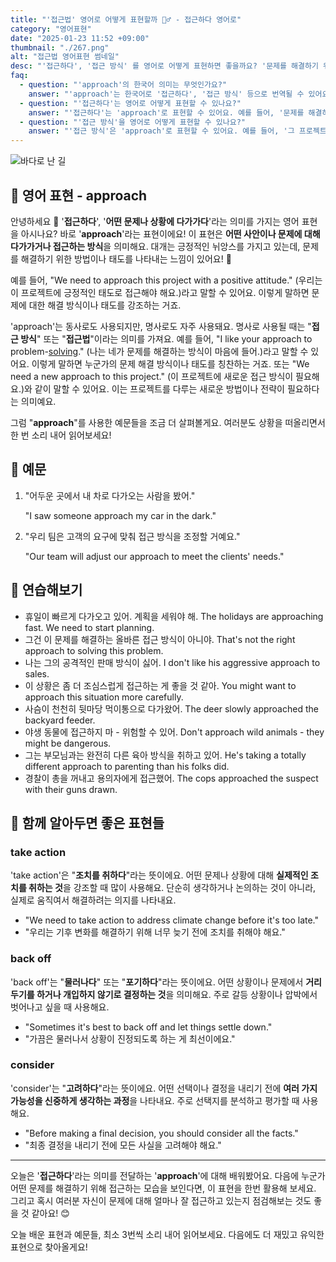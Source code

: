```yaml
---
title: "'접근법' 영어로 어떻게 표현할까 🕵️‍♂️ - 접근하다 영어로"
category: "영어표현"
date: "2025-01-23 11:52 +09:00"
thumbnail: "./267.png"
alt: "접근법 영어표현 썸네일"
desc: "'접근하다', '접근 방식' 를 영어로 어떻게 표현하면 좋을까요? '문제를 해결하기 위해 접근하는 방법이 필요해'는 어떤 식으로 영어로 말할 수 있을까요? '그 프로젝트에 대한 접근 방식이 너무 좋아'와 같은 문장은 어떻게 표현할 수 있을까요? '이 문제를 다루는 데 신중해야 해'는 영어로 어떻게 할 수 있을까요? 이러한 표현들을 영어로 만드는 법을 배워봅시다. 다양한 예문을 통해서 연습하고 본인의 표현으로 만들어 보세요."
faq:
  - question: "'approach'의 한국어 의미는 무엇인가요?"
    answer: "'approach'는 한국어로 '접근하다', '접근 방식' 등으로 번역될 수 있어요."
  - question: "'접근하다'는 영어로 어떻게 표현할 수 있나요?"
    answer: "'접근하다'는 'approach'로 표현할 수 있어요. 예를 들어, '문제를 해결하기 위해 접근하는 방법이 필요해'는 'We need an approach to solve the problem'으로 말할 수 있어요."
  - question: "'접근 방식'을 영어로 어떻게 표현할 수 있나요?"
    answer: "'접근 방식'은 'approach'로 표현할 수 있어요. 예를 들어, '그 프로젝트에 대한 접근 방식이 너무 좋아'는 'I really like your approach to the project'로 말할 수 있어요."
---
```


![바다로 난 길](./267-1.jpg)

## 🌟 영어 표현 - approach

안녕하세요 👋 '**접근하다**', '**어떤 문제나 상황에 다가가다**'라는 의미를 가지는 영어 표현을 아시나요? 바로 '**approach**'라는 표현이에요! 이 표현은 **어떤 사안이나 문제에 대해 다가가거나 접근하는 방식**을 의미해요. 대개는 긍정적인 뉘앙스를 가지고 있는데, 문제를 해결하기 위한 방법이나 태도를 나타내는 느낌이 있어요! 🚀

예를 들어, "We need to approach this project with a positive attitude." (우리는 이 프로젝트에 긍정적인 태도로 접근해야 해요.)라고 말할 수 있어요. 이렇게 말하면 문제에 대한 해결 방식이나 태도를 강조하는 거죠.

'approach'는 동사로도 사용되지만, 명사로도 자주 사용돼요. 명사로 사용될 때는 "**접근 방식**" 또는 "**접근법**"이라는 의미를 가져요. 예를 들어, "I like your approach to problem-[solving](/blog/in-english/455.solve/)." (나는 네가 문제를 해결하는 방식이 마음에 들어.)라고 말할 수 있어요. 이렇게 말하면 누군가의 문제 해결 방식이나 태도를 칭찬하는 거죠. 또는 "We need a new approach to this project." (이 프로젝트에 새로운 접근 방식이 필요해요.)와 같이 말할 수 있어요. 이는 프로젝트를 다루는 새로운 방법이나 전략이 필요하다는 의미예요.

그럼 "**approach**"를 사용한 예문들을 조금 더 살펴볼게요. 여러분도 상황을 떠올리면서 한 번 소리 내어 읽어보세요!

## 📖 예문

1. "어두운 곳에서 내 차로 다가오는 사람을 봤어."

   "I saw someone approach my car in the dark."

2. "우리 팀은 고객의 요구에 맞춰 접근 방식을 조정할 거예요."

   "Our team will adjust our approach to meet the clients' needs."

## 💬 연습해보기

<ul data-interactive-list>
  <li data-interactive-item>
    <span data-toggler>휴일이 빠르게 다가오고 있어. 계획을 세워야 해.</span>
    <span data-answer>The holidays are approaching fast. We need to start planning.</span>
  </li>
  <li data-interactive-item>
    <span data-toggler>그건 이 문제를 해결하는 올바른 접근 방식이 아니야.</span>
    <span data-answer>That's not the right approach to solving this problem.</span>
  </li>
  <li data-interactive-item>
    <span data-toggler>나는 그의 공격적인 판매 방식이 싫어.</span>
    <span data-answer>I don't like his aggressive approach to sales.</span>
  </li>
  <li data-interactive-item>
    <span data-toggler>이 상황은 좀 더 조심스럽게 접근하는 게 좋을 것 같아.</span>
    <span data-answer>You might want to approach this situation more carefully.</span>
  </li>
  <li data-interactive-item>
    <span data-toggler>사슴이 천천히 뒷마당 먹이통으로 다가왔어.</span>
    <span data-answer>The deer slowly approached the backyard feeder.</span>
  </li>
  <li data-interactive-item>
    <span data-toggler>야생 동물에 접근하지 마 - 위험할 수 있어.</span>
    <span data-answer>Don't approach wild animals - they might be dangerous.</span>
  </li>
  <li data-interactive-item>
    <span data-toggler>그는 부모님과는 완전히 다른 육아 방식을 취하고 있어.</span>
    <span data-answer>He's taking a totally different approach to parenting than his folks did.</span>
  </li>
  <li data-interactive-item>
    <span data-toggler>경찰이 총을 꺼내고 용의자에게 접근했어.</span>
    <span data-answer>The cops approached the suspect with their guns drawn.</span>
  </li>
</ul>

## 🤝 함께 알아두면 좋은 표현들

### take action

'take action'은 "**조치를 취하다**"라는 뜻이에요. 어떤 문제나 상황에 대해 **실제적인 조치를 취하는 것**을 강조할 때 많이 사용해요. 단순히 생각하거나 논의하는 것이 아니라, 실제로 움직여서 해결하려는 의지를 나타내요.

- "We need to take action to address climate change before it's too late."
- "우리는 기후 변화를 해결하기 위해 너무 늦기 전에 조치를 취해야 해요."

### back off

'back off'는 "**물러나다**" 또는 "**포기하다**"라는 뜻이에요. 어떤 상황이나 문제에서 **거리두기를 하거나 개입하지 않기로 결정하는 것**을 의미해요. 주로 갈등 상황이나 압박에서 벗어나고 싶을 때 사용해요.

- "Sometimes it's best to back off and let things settle down."
- "가끔은 물러나서 상황이 진정되도록 하는 게 최선이에요."

### consider

'consider'는 "**고려하다**"라는 뜻이에요. 어떤 선택이나 결정을 내리기 전에 **여러 가지 가능성을 신중하게 생각하는 과정**을 나타내요. 주로 선택지를 분석하고 평가할 때 사용해요.

- "Before making a final decision, you should consider all the facts."
- "최종 결정을 내리기 전에 모든 사실을 고려해야 해요."

---

오늘은 '**접근하다**'라는 의미를 전달하는 '**approach**'에 대해 배워봤어요. 다음에 누군가 어떤 문제를 해결하기 위해 접근하는 모습을 보인다면, 이 표현을 한번 활용해 보세요. 그리고 혹시 여러분 자신이 문제에 대해 얼마나 잘 접근하고 있는지 점검해보는 것도 좋을 것 같아요! 😊

오늘 배운 표현과 예문들, 최소 3번씩 소리 내어 읽어보세요. 다음에도 더 재밌고 유익한 표현으로 찾아올게요!
